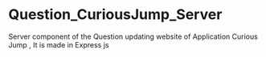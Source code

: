 # Question_CuriousJump_Server
Server component of the Question updating website of Application Curious Jump , It is made in Express js
